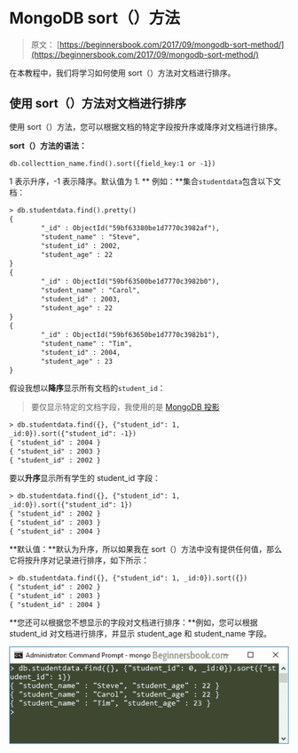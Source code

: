 # MongoDB sort（）方法

> 原文： [https://beginnersbook.com/2017/09/mongodb-sort-method/](https://beginnersbook.com/2017/09/mongodb-sort-method/)

在本教程中，我们将学习如何使用 sort（）方法对文档进行排序。

## 使用 sort（）方法对文档进行排序

使用 sort（）方法，您可以根据文档的特定字段按升序或降序对文档进行排序。

**sort（）方法的语法：**

```
db.collecttion_name.find().sort({field_key:1 or -1})
```

1 表示升序，-1 表示降序。默认值为 1\.
**
例如：**集合`studentdata`包含以下文档：

```
> db.studentdata.find().pretty()
{
        "_id" : ObjectId("59bf63380be1d7770c3982af"),
        "student_name" : "Steve",
        "student_id" : 2002,
        "student_age" : 22
}
{
        "_id" : ObjectId("59bf63500be1d7770c3982b0"),
        "student_name" : "Carol",
        "student_id" : 2003,
        "student_age" : 22
}
{
        "_id" : ObjectId("59bf63650be1d7770c3982b1"),
        "student_name" : "Tim",
        "student_id" : 2004,
        "student_age" : 23
}
```

假设我想以**降序**显示所有文档的`student_id`：

> 要仅显示特定的文档字段，我使用的是 [MongoDB 投影](https://beginnersbook.com/2017/09/mongodb-projection/)

```
> db.studentdata.find({}, {"student_id": 1, _id:0}).sort({"student_id": -1})
{ "student_id" : 2004 }
{ "student_id" : 2003 }
{ "student_id" : 2002 }
```

要以**升序**显示所有学生的 student_id 字段：

```
> db.studentdata.find({}, {"student_id": 1, _id:0}).sort({"student_id": 1})
{ "student_id" : 2002 }
{ "student_id" : 2003 }
{ "student_id" : 2004 }
```

**默认值：**默认为升序，所以如果我在 sort（）方法中没有提供任何值，那么它将按升序对记录进行排序，如下所示：

```
> db.studentdata.find({}, {"student_id": 1, _id:0}).sort({})
{ "student_id" : 2002 }
{ "student_id" : 2003 }
{ "student_id" : 2004 }
```

**您还可以根据您不想显示的字段对文档进行排序：**例如，您可以根据 student_id 对文档进行排序，并显示 student_age 和 student_name 字段。

![MongoDB Sort Documents](img/3f3a87402f177880235c5d54006d05ef.jpg)
